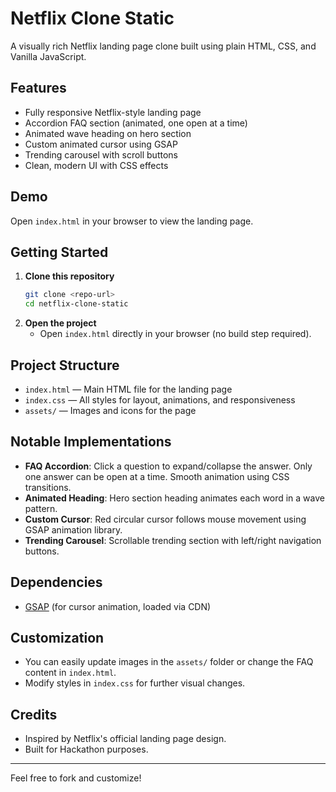 # Netflix Clone Static

A visually rich Netflix landing page clone built using plain HTML, CSS, and Vanilla JavaScript.

## Features
- Fully responsive Netflix-style landing page
- Accordion FAQ section (animated, one open at a time)
- Animated wave heading on hero section
- Custom animated cursor using GSAP
- Trending carousel with scroll buttons
- Clean, modern UI with CSS effects

## Demo
Open `index.html` in your browser to view the landing page.

## Getting Started
1. **Clone this repository**
   ```bash
   git clone <repo-url>
   cd netflix-clone-static
   ```
2. **Open the project**
   - Open `index.html` directly in your browser (no build step required).

## Project Structure
- `index.html` — Main HTML file for the landing page
- `index.css` — All styles for layout, animations, and responsiveness
- `assets/` — Images and icons for the page

## Notable Implementations
- **FAQ Accordion**: Click a question to expand/collapse the answer. Only one answer can be open at a time. Smooth animation using CSS transitions.
- **Animated Heading**: Hero section heading animates each word in a wave pattern.
- **Custom Cursor**: Red circular cursor follows mouse movement using GSAP animation library.
- **Trending Carousel**: Scrollable trending section with left/right navigation buttons.

## Dependencies
- [GSAP](https://cdnjs.cloudflare.com/ajax/libs/gsap/3.12.2/gsap.min.js) (for cursor animation, loaded via CDN)

## Customization
- You can easily update images in the `assets/` folder or change the FAQ content in `index.html`.
- Modify styles in `index.css` for further visual changes.

## Credits
- Inspired by Netflix's official landing page design.
- Built for Hackathon purposes.

---

Feel free to fork and customize!
